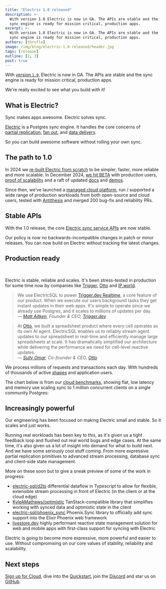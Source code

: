 ```yaml
---
title: "Electric 1.0 released"
description: >-
  With version 1.0 Electric is now in GA. The APIs are stable and the
  sync engine is ready for mission critical, production apps.
excerpt: >-
  With version 1.0 Electric is now in GA. The APIs are stable and the
  sync engine is ready for mission critical, production apps.
authors: [thruflo]
image: /img/blog/electric-1.0-released/header.jpg
tags: [release]
outline: [2, 3]
post: true
---
```


<script setup>
  import LogoStrip from '/static/img/blog/electric-beta-release/logo-strip.svg'
  import LogoStripSm from '/static/img/blog/electric-beta-release/logo-strip.sm.svg'
  import LogoStripXs from '/static/img/blog/electric-beta-release/logo-strip.xs.svg'
  import LogoStripXxs from '/static/img/blog/electric-beta-release/logo-strip.xxs.svg'
  import LinearLiteScreenshot from '/static/img/blog/electric-beta-release/linearlite-screenshot.png'
  import ScalabilityChart from '../../src/components/ScalabilityChart.vue'
</script>

With [version `1.0`](https://github.com/electric-sql/electric/releases/tag/%40core%2Fsync-service%401.0.0), Electric is now in GA. The APIs are stable and the sync engine is ready for mission critical, production apps.

We're really excited to see what you build with it!

## What is Electric?

Sync makes apps awesome. Electric solves sync.

[Electric](/) is a Postgres sync engine. It handles the core concerns of [partial&nbsp;replication](/docs/guides/shapes), [fan&nbsp;out](/docs/api/http#caching), and [data&nbsp;delivery](/docs/reference/benchmarks#cloud).

So you can build awesome software without rolling your own sync.

## The path to 1.0

In 2024 we [re-built Electric from scratch](/blog/2024/07/17/electric-next) to be simpler, faster, more reliable and more scalable. In December 2024, [we hit BETA](/blog/2024/12/10/electric-beta-release#the-path-to-beta) with production users, [proof of scalability](/docs/reference/benchmarks) and a raft of updated [docs](/docs/intro) and [demos](/demos).

Since then, we've launched a [managed cloud platform](/product/cloud), run / supported a wide range of production workloads from both open-source and cloud users, tested with [Antithesis](https://www.antithesis.com) and merged 200 bug-fix and reliability PRs.

## Stable APIs

With the 1.0 release, the core [Electric sync service APIs](/docs/intro) are now stable.

Our policy is now no backwards-incompatible changes in patch or minor releases. You can now build on Electric without tracking the latest changes.

## Production ready

<figure>
  <img :src="LogoStrip" class="hidden-sm" />
  <img :src="LogoStripSm" class="hidden-xs block-sm" />
  <img :src="LogoStripXs" class="hidden-xxs block-xs" />
  <img :src="LogoStripXxs" class="block-xxs" />
</figure>

Electric is stable, reliable and scales. It's been stress-tested in production for some time now by companies like [Trigger](https://trigger.dev), [Otto](https://ottogrid.ai) and [IP.world](https://ip.world).

> We use ElectricSQL to power [Trigger.dev Realtime](https://trigger.dev/launchweek/0/realtime), a core feature of our product. When we execute our users background tasks they get instant updates in their web apps. It's simple to operate since we already use Postgres, and it scales to millions of updates per day.<br />
> *&mdash; [Matt Aitken](https://www.linkedin.com/in/mattaitken1985), Founder &amp; CEO, [Trigger.dev](https://trigger.dev)*

> At [Otto](https://ottogrid.ai), we built a spreadsheet product where every cell operates as its own AI agent. ElectricSQL enables us to reliably stream agent updates to our spreadsheet in real-time and efficiently manage large spreadsheets at scale. It has dramatically simplified our architecture while delivering the performance we need for cell-level reactive updates.<br />
> *&mdash; [Sully Omar](https://x.com/SullyOmarr), Co-founder &amp; CEO, [Otto](https://ottogrid.ai)*

We process millions of requests and transactions each day. With hundreds of thousands of active [shapes](/docs/guides/shapes) and application users.

The chart below is from our [cloud benchmarks](/docs/reference/benchmarks#cloud), showing flat, low latency and memory use scaling sync to 1 million concurrent clients on a single community Postgres:

<figure>
  <ScalabilityChart />
</figure>

## Increasingly powerful

Our engineering has been focused on making Electric small and stable. So it scales and just works.

Running real workloads has been key to this, as it's given us a tight feedback loop and flushed out real world bugs and edge cases. At the same time, it's also given us a lot of insight into demand for what to build next. And we have some seriously cool stuff coming. From more expressive partial replication primitives to advanced stream processing, database sync and client-side state management.

More on these soon but to give a sneak preview of some of the work in progress:

- [electric-sql/d2ts](https://github.com/electric-sql/d2ts) differential dataflow in Typescript to allow for flexible, extensible stream processing in front of Electric (in the client or at the cloud edge)
- [KyleAMathews/optimistic](http://github.com/KyleAMathews/optimistic) TanStack-compatible library that simplifies working with synced data and optimistic state in the client
- [electric-sql/phoenix_sync](https://github.com/electric-sql/phoenix_sync) Phoenix.Sync library to officially add sync support into the Elixir Phoenix web framework
- [livestore.dev](https://livestore.dev/getting-started/react-web) highly performant reactive state management solution for web and mobile apps with first-class support for syncing with Electric

Electric is going to become more expressive, more powerful and easier to use. Without compromising on our core values of stability, reliability and scalability.

## Next steps

[Sign up for Cloud](/product/cloud), dive into the [Quickstart](/docs/quickstart), join the [Discord](https://discord.electric-sql.com) and star us on [GitHub](https://github.com/electric-sql/electric).

<div class="actions cta-actions page-footer-actions left">
  <div class="action cloud-cta">
    <VPButton
        href="/product/cloud/sign-up"
        text="Sign up to Cloud"
        theme="brand"
    />
    &nbsp;
    <VPButton
        href="/docs/quickstart"
        text="Quickstart"
        theme="alt"
    />
    &nbsp;
    <VPButton
        href="https://discord.electric-sql.com"
        text="Discord"
        theme="alt"
    />
    &nbsp;
    <VPButton
        href="https://github.com/electric-sql/electric"
        text="GitHub"
        theme="alt"
    />
  </div>
</div>
